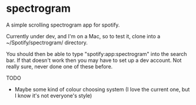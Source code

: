 spectrogram
===========

A simple scrolling spectrogram app for spotify.

Currently under dev, and I'm on a Mac, so to test it, clone into a ~/Spotify/spectrogram/ directory.

You should then be able to type "spotify:app:spectrogram" into the search bar.  If that doesn't work
then you may have to set up a dev account.  Not really sure, never done one of these before.


TODO
 * Maybe some kind of colour choosing system (I love the current one, but I know it's not everyone's style)
